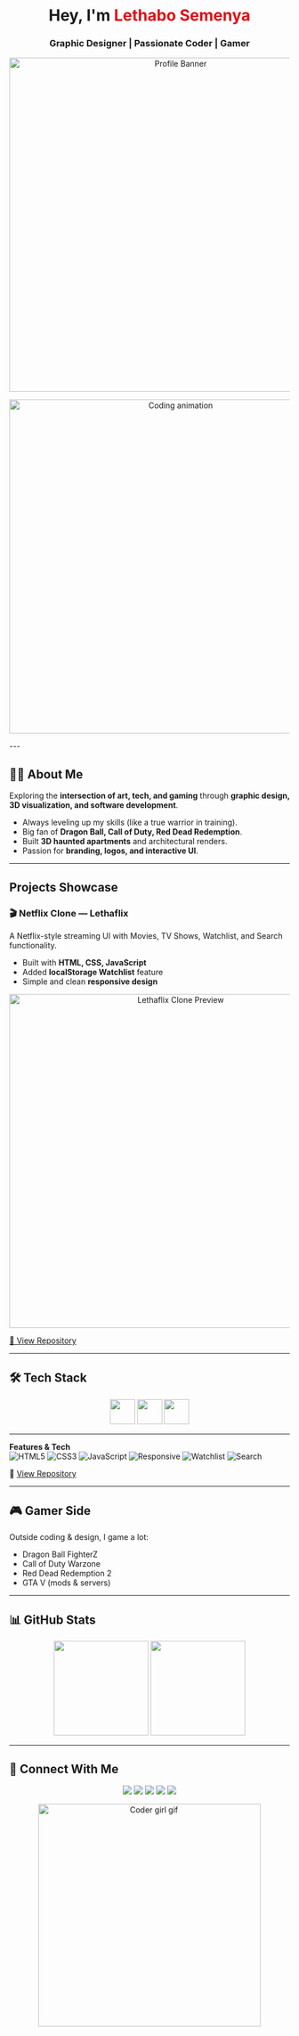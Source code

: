 <!-- Profile Header -->
<h1 align="center">Hey, I'm <span style="color:#e50914;">Lethabo Semenya</span></h1>
<h3 align="center">Graphic Designer | Passionate Coder | Gamer</h3>

<p align="center">
  <img src="https://github.com/Leethabo27/Lethaflix-clone/blob/main/preview.png?raw=true" width="600" alt="Profile Banner">
</p>
<p align="center">
  <img src="https://media.giphy.com/media/L1R1tvI9svkIWwpVYr/giphy.gif" width="600" alt="Coding animation">
</p>
---

## 👩‍💻 About Me  
Exploring the **intersection of art, tech, and gaming** through **graphic design, 3D visualization, and software development**.  

- Always leveling up my skills (like a true warrior in training).  
- Big fan of **Dragon Ball, Call of Duty, Red Dead Redemption**.  
- Built **3D haunted apartments** and architectural renders.  
- Passion for **branding, logos, and interactive UI**.  

---

## Projects Showcase  

### 🎬 Netflix Clone — **Lethaflix**  
A Netflix-style streaming UI with Movies, TV Shows, Watchlist, and Search functionality.  
- Built with **HTML, CSS, JavaScript**  
- Added **localStorage Watchlist** feature  
- Simple and clean **responsive design**  

<p align="center">
  <a href="https://github.com/Leethabo27/Lethaflix-clone">
    <img src="https://raw.githubusercontent.com/Leethabo27/Lethaflix-clone/main/preview.png" width="600" alt="Lethaflix Clone Preview">
  </a>
</p>

[🔗 View Repository](https://github.com/Leethabo27/Lethaflix-clone)  

---
## 🛠 Tech Stack  

<p align="center">
  <img src="https://skillicons.dev/icons?i=html,css,js,react,java" height="45" />
  <img src="https://skillicons.dev/icons?i=blender,figma" height="45" />
  <img src="https://skillicons.dev/icons?i=github,git,vscode" height="45" />
</p>

---


**Features & Tech**  
![HTML5](https://img.shields.io/badge/HTML5-E34F26?style=for-the-badge&logo=html5&logoColor=white)
![CSS3](https://img.shields.io/badge/CSS3-1572B6?style=for-the-badge&logo=css3&logoColor=white)
![JavaScript](https://img.shields.io/badge/JavaScript-F7DF1E?style=for-the-badge&logo=javascript&logoColor=black)
![Responsive](https://img.shields.io/badge/Responsive-25D366?style=for-the-badge)
![Watchlist](https://img.shields.io/badge/Watchlist-localStorage-orange?style=for-the-badge)
![Search](https://img.shields.io/badge/Search-Feature-blue?style=for-the-badge)

🔗 [View Repository](https://github.com/Leethabo27/Lethaflix-clone)  

---

## 🎮 Gamer Side  

Outside coding & design, I game a lot:  

- Dragon Ball FighterZ  
- Call of Duty Warzone  
- Red Dead Redemption 2  
- GTA V (mods & servers)  

---

## 📊 GitHub Stats  

<p align="center">
  <img src="https://github-readme-stats.vercel.app/api?username=Leethabo27&show_icons=true&theme=tokyonight" height="170" />
  <img src="https://github-readme-stats.vercel.app/api/top-langs/?username=Leethabo27&layout=compact&theme=tokyonight" height="170" />
</p>

---

## 🔗 Connect With Me  

<p align="center">
  <a href="mailto:lethabosemenya13@gmail.com"><img src="https://img.shields.io/badge/Email-D14836?style=for-the-badge&logo=gmail&logoColor=white" /></a>
  <a href="https://discord.gg/"><img src="https://img.shields.io/badge/Discord-7289DA?style=for-the-badge&logo=discord&logoColor=white" /></a>
  <a href="https://www.linkedin.com/in/Leethabo27"><img src="https://img.shields.io/badge/LinkedIn-0077B5?style=for-the-badge&logo=linkedin&logoColor=white" /></a>
  <a href="https://twitter.com/Leethabo27"><img src="https://img.shields.io/badge/Twitter-1DA1F2?style=for-the-badge&logo=twitter&logoColor=white" /></a>
  <a href="https://lethabosemenya.myportfolio.com"><img src="https://img.shields.io/badge/Portfolio-FF6F61?style=for-the-badge&logo=adobe&logoColor=white" /></a>
</p>

<p align="center">
  <img src="https://media.giphy.com/media/VTtANKl0beDFQRLDTh/giphy.gif" width="400" alt="Coder girl gif">
</p>


